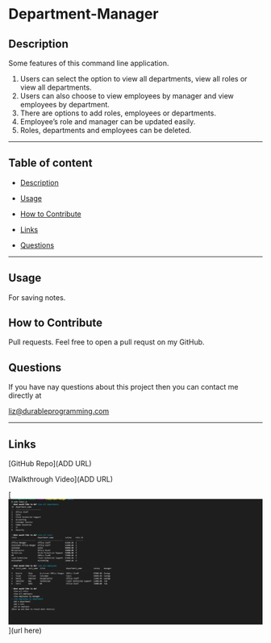 # Department-Manager

## Description
Some features of this command line application.
1. Users can select the option to view all departments, view all roles or view all departments.
2. Users can also choose to view employees by manager and view employees by department.
3. There are options to add roles, employees or departments.
4. Employee’s role and manager can be updated easily.
5. Roles, departments and employees can be deleted.

---

## Table of content

* [Description](#description)

* [Usage](#usage)

* [How to Contribute](#how-to-contribute)

* [Links](#links)

* [Questions](#questions)

---


## Usage

For saving notes.

## How to Contribute

Pull requests. Feel free to open a pull requst on my GitHub.

## Questions

If you have nay questions about this project then you can contact me directly at 

liz@durableprogramming.com

----

## Links


[GitHub Repo](ADD URL) 

[Walkthrough Video](ADD URL) 


[![A video thumbnail shows this command-line application](./Screenshot.png)](url here)